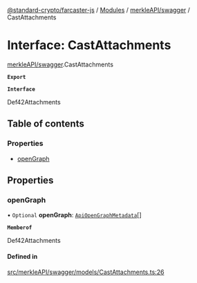 [@standard-crypto/farcaster-js](../README.md) / [Modules](../modules.md) / [merkleAPI/swagger](../modules/merkleAPI_swagger.md) / CastAttachments

# Interface: CastAttachments

[merkleAPI/swagger](../modules/merkleAPI_swagger.md).CastAttachments

**`Export`**

**`Interface`**

Def42Attachments

## Table of contents

### Properties

- [openGraph](merkleAPI_swagger.CastAttachments.md#opengraph)

## Properties

### openGraph

• `Optional` **openGraph**: [`ApiOpenGraphMetadata`](merkleAPI_swagger.ApiOpenGraphMetadata.md)[]

**`Memberof`**

Def42Attachments

#### Defined in

[src/merkleAPI/swagger/models/CastAttachments.ts:26](https://github.com/standard-crypto/farcaster-js/blob/main/src/merkleAPI/swagger/models/CastAttachments.ts#L26)
